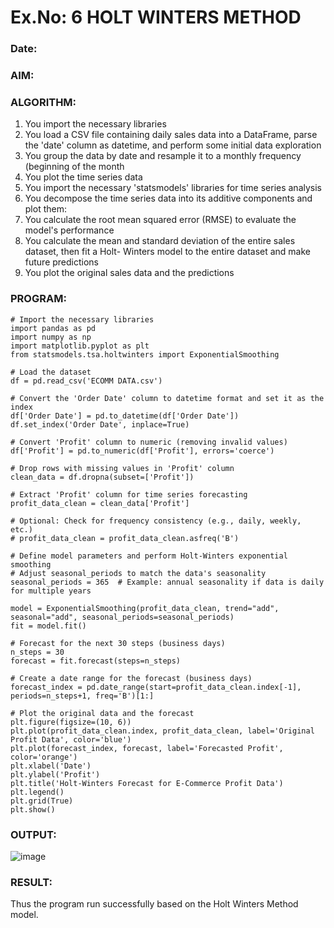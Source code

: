# Ex.No: 6               HOLT WINTERS METHOD
### Date: 



### AIM:

### ALGORITHM:
1. You import the necessary libraries
2. You load a CSV file containing daily sales data into a DataFrame, parse the 'date' column as
datetime, and perform some initial data exploration
3. You group the data by date and resample it to a monthly frequency (beginning of the month
4. You plot the time series data
5. You import the necessary 'statsmodels' libraries for time series analysis
6. You decompose the time series data into its additive components and plot them:
7. You calculate the root mean squared error (RMSE) to evaluate the model's performance
8. You calculate the mean and standard deviation of the entire sales dataset, then fit a Holt-
Winters model to the entire dataset and make future predictions
9. You plot the original sales data and the predictions
### PROGRAM:
```
# Import the necessary libraries
import pandas as pd
import numpy as np
import matplotlib.pyplot as plt
from statsmodels.tsa.holtwinters import ExponentialSmoothing

# Load the dataset
df = pd.read_csv('ECOMM DATA.csv')

# Convert the 'Order Date' column to datetime format and set it as the index
df['Order Date'] = pd.to_datetime(df['Order Date'])
df.set_index('Order Date', inplace=True)

# Convert 'Profit' column to numeric (removing invalid values)
df['Profit'] = pd.to_numeric(df['Profit'], errors='coerce')

# Drop rows with missing values in 'Profit' column
clean_data = df.dropna(subset=['Profit'])

# Extract 'Profit' column for time series forecasting
profit_data_clean = clean_data['Profit']

# Optional: Check for frequency consistency (e.g., daily, weekly, etc.)
# profit_data_clean = profit_data_clean.asfreq('B')

# Define model parameters and perform Holt-Winters exponential smoothing
# Adjust seasonal_periods to match the data's seasonality
seasonal_periods = 365  # Example: annual seasonality if data is daily for multiple years

model = ExponentialSmoothing(profit_data_clean, trend="add", seasonal="add", seasonal_periods=seasonal_periods)
fit = model.fit()

# Forecast for the next 30 steps (business days)
n_steps = 30
forecast = fit.forecast(steps=n_steps)

# Create a date range for the forecast (business days)
forecast_index = pd.date_range(start=profit_data_clean.index[-1], periods=n_steps+1, freq='B')[1:]

# Plot the original data and the forecast
plt.figure(figsize=(10, 6))
plt.plot(profit_data_clean.index, profit_data_clean, label='Original Profit Data', color='blue')
plt.plot(forecast_index, forecast, label='Forecasted Profit', color='orange')
plt.xlabel('Date')
plt.ylabel('Profit')
plt.title('Holt-Winters Forecast for E-Commerce Profit Data')
plt.legend()
plt.grid(True)
plt.show()
```
### OUTPUT:


![image](https://github.com/user-attachments/assets/b6f6d0ef-10c4-4a41-be70-d0f698c4a05e)


### RESULT:
Thus the program run successfully based on the Holt Winters Method model.
